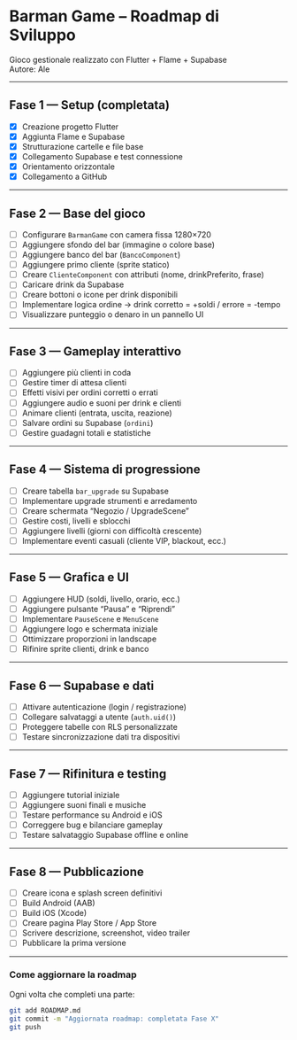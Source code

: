 # Barman Game – Roadmap di Sviluppo
Gioco gestionale realizzato con Flutter + Flame + Supabase  
Autore: Ale

---

## Fase 1 — Setup (completata)
- [x] Creazione progetto Flutter  
- [x] Aggiunta Flame e Supabase  
- [x] Strutturazione cartelle e file base  
- [x] Collegamento Supabase e test connessione  
- [x] Orientamento orizzontale  
- [x] Collegamento a GitHub  

---

## Fase 2 — Base del gioco
- [ ] Configurare `BarmanGame` con camera fissa 1280×720  
- [ ] Aggiungere sfondo del bar (immagine o colore base)  
- [ ] Aggiungere banco del bar (`BancoComponent`)  
- [ ] Aggiungere primo cliente (sprite statico)  
- [ ] Creare `ClienteComponent` con attributi (nome, drinkPreferito, frase)  
- [ ] Caricare drink da Supabase  
- [ ] Creare bottoni o icone per drink disponibili  
- [ ] Implementare logica ordine → drink corretto = +soldi / errore = -tempo  
- [ ] Visualizzare punteggio o denaro in un pannello UI  

---

## Fase 3 — Gameplay interattivo
- [ ] Aggiungere più clienti in coda  
- [ ] Gestire timer di attesa clienti  
- [ ] Effetti visivi per ordini corretti o errati  
- [ ] Aggiungere audio e suoni per drink e clienti  
- [ ] Animare clienti (entrata, uscita, reazione)  
- [ ] Salvare ordini su Supabase (`ordini`)  
- [ ] Gestire guadagni totali e statistiche  

---

## Fase 4 — Sistema di progressione
- [ ] Creare tabella `bar_upgrade` su Supabase  
- [ ] Implementare upgrade strumenti e arredamento  
- [ ] Creare schermata “Negozio / UpgradeScene”  
- [ ] Gestire costi, livelli e sblocchi  
- [ ] Aggiungere livelli (giorni con difficoltà crescente)  
- [ ] Implementare eventi casuali (cliente VIP, blackout, ecc.)

---

## Fase 5 — Grafica e UI
- [ ] Aggiungere HUD (soldi, livello, orario, ecc.)  
- [ ] Aggiungere pulsante “Pausa” e “Riprendi”  
- [ ] Implementare `PauseScene` e `MenuScene`  
- [ ] Aggiungere logo e schermata iniziale  
- [ ] Ottimizzare proporzioni in landscape  
- [ ] Rifinire sprite clienti, drink e banco  

---

## Fase 6 — Supabase e dati
- [ ] Attivare autenticazione (login / registrazione)  
- [ ] Collegare salvataggi a utente (`auth.uid()`)  
- [ ] Proteggere tabelle con RLS personalizzate  
- [ ] Testare sincronizzazione dati tra dispositivi  

---

## Fase 7 — Rifinitura e testing
- [ ] Aggiungere tutorial iniziale  
- [ ] Aggiungere suoni finali e musiche  
- [ ] Testare performance su Android e iOS  
- [ ] Correggere bug e bilanciare gameplay  
- [ ] Testare salvataggio Supabase offline e online  

---

## Fase 8 — Pubblicazione
- [ ] Creare icona e splash screen definitivi  
- [ ] Build Android (AAB)  
- [ ] Build iOS (Xcode)  
- [ ] Creare pagina Play Store / App Store  
- [ ] Scrivere descrizione, screenshot, video trailer  
- [ ] Pubblicare la prima versione  

---

### Come aggiornare la roadmap
Ogni volta che completi una parte:
```bash
git add ROADMAP.md
git commit -m "Aggiornata roadmap: completata Fase X"
git push
```

